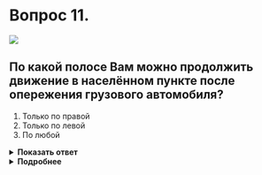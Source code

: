 # Вопрос 11.

![](https://s.drom.ru/i24227/pdd/tickets/2016/1542608667.jpg)

## По какой полосе Вам можно продолжить движение в населённом пункте после опережения грузового автомобиля?

1. Только по правой
2. Только по левой
3. По любой

<details>
<summary><b>Показать ответ</b></summary>
Правильный ответ: 3
</details>
<details>
<summary><b>Подробнее</b></summary>
Действие происходит в населённом пункте на дороге, имеющей по две полосы движения в каждом направлении. В этом случае имеете право использовать наиболее удобную для Вас полосу, т.е. любую.
(Пункт 9.4 ПДД)
</details>
